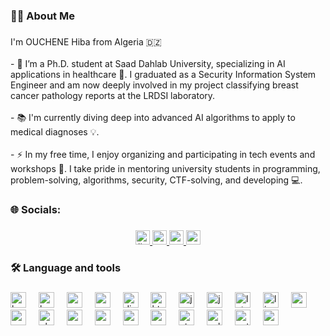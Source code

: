 <h3 align="left">👩‍💻  About Me</h3>

###

<p align="left">I'm OUCHENE Hiba from Algeria 🇩🇿<br><br>- 🔭 I’m a Ph.D. student at Saad Dahlab University, specializing in AI applications in healthcare 🏥. I graduated as a Security Information System Engineer and am now deeply involved in my project classifying breast cancer pathology reports at the LRDSI laboratory.<br><br>- 📚 I'm currently diving deep into advanced AI algorithms to apply to medical diagnoses 💡.<br><br>- ⚡ In my free time, I enjoy organizing and participating in tech events and workshops 💼. I take pride in mentoring university students in programming, problem-solving, algorithms, security, CTF-solving, and developing 💻.</p>

###

<h3 align="left">🌐 Socials:</h3>

###

<div align="center">
  <a href="https://www.linkedin.com/in/ouchene-hiba-1881b5209/" target="_blank">
    <img src="https://img.shields.io/static/v1?message=LinkedIn&logo=linkedin&label=&color=0077B5&logoColor=white&labelColor=&style=flat" height="23" alt="linkedin logo"  />
  </a>
  <a href="https://stackoverflow.com/users/13924984/xoshabi" target="_blank">
    <img src="https://img.shields.io/static/v1?message=Stackoverflow&logo=stackoverflow&label=&color=FE7A16&logoColor=white&labelColor=&style=flat" height="23" alt="stackoverflow logo"  />
  </a>
  <a href="hiba.uchene@gmail.com" target="_blank">
    <img src="https://img.shields.io/static/v1?message=Gmail&logo=gmail&label=&color=D14836&logoColor=white&labelColor=&style=flat" height="23" alt="gmail logo"  />
  </a>
  <img src="https://img.shields.io/static/v1?message=TryHackMe&logo=tryhackme&label=&color=88cc14&logoColor=white&labelColor=&style=flat" height="23" alt="tryhackme logo"  />
</div>

###

<h3 align="left">🛠 Language and tools</h3>

###

<div align="left">
  <img src="https://skillicons.dev/icons?i=bash" height="25" alt="bash logo"  />
  <img width="12" />
  <img src="https://skillicons.dev/icons?i=bootstrap" height="25" alt="bootstrap logo"  />
  <img width="12" />
  <img src="https://skillicons.dev/icons?i=c" height="25" alt="c logo"  />
  <img width="12" />
  <img src="https://skillicons.dev/icons?i=css" height="25" alt="css3 logo"  />
  <img width="12" />
  <img src="https://skillicons.dev/icons?i=django" height="25" alt="django logo"  />
  <img width="12" />
  <img src="https://skillicons.dev/icons?i=html" height="25" alt="html5 logo"  />
  <img width="12" />
  <img src="https://skillicons.dev/icons?i=js" height="25" alt="javascript logo"  />
  <img width="12" />
  <img src="https://skillicons.dev/icons?i=java" height="25" alt="java logo"  />
  <img width="12" />
  <img src="https://skillicons.dev/icons?i=latex" height="25" alt="latex logo"  />
  <img width="12" />
  <img src="https://cdn.simpleicons.org/linux/FCC624" height="25" alt="linux logo"  />
  <img width="12" />
  <img src="https://skillicons.dev/icons?i=mysql" height="25" alt="mysql logo"  />
  <img width="12" />
  <img src="https://skillicons.dev/icons?i=ocaml" height="25" alt="ocaml logo"  />
  <img width="12" />
  <img src="https://skillicons.dev/icons?i=php" height="25" alt="php logo"  />
  <img width="12" />
  <img src="https://skillicons.dev/icons?i=postgres" height="25" alt="postgresql logo"  />
  <img width="12" />
  <img src="https://skillicons.dev/icons?i=postman" height="25" alt="postman logo"  />
  <img width="12" />
  <img src="https://skillicons.dev/icons?i=rabbitmq" height="25" alt="rabbitmq logo"  />
  <img width="12" />
  <img src="https://skillicons.dev/icons?i=redis" height="25" alt="redis logo"  />
  <img width="12" />
  <img src="https://skillicons.dev/icons?i=stackoverflow" height="25" alt="stackoverflow logo"  />
  <img width="12" />
  <img src="https://skillicons.dev/icons?i=sqlite" height="25" alt="sqlite logo"  />
  <img width="12" />
  <img src="https://cdn.simpleicons.org/python/3776AB" height="25" alt="python logo"  />
  <img width="12" />
  <img src="https://cdn.simpleicons.org/redhat/EE0000" height="25" alt="redhat logo"  />
</div>

###

###
